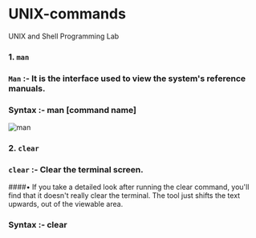 # UNIX-commands
UNIX and Shell  Programming Lab


### 1.  `man`

   ###    `Man` :- It is the interface used to view the system's reference manuals.
          
   ### Syntax :- man [command name]
     
 ![man](https://user-images.githubusercontent.com/90957128/157859321-2db7604d-cdaf-4c75-8ee8-69fea131f3fc.png)


### 2.  `clear`

   ###   `clear` :- Clear the terminal screen.

   ####• If you take a detailed look after running the clear command, you'll find that it doesn't really clear the terminal. The tool just shifts the text upwards, out of the viewable area.
   
   ### Syntax :- clear
